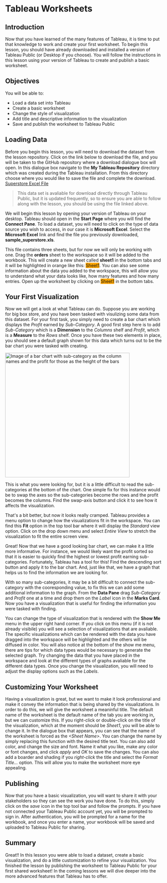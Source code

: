 # Tableau Worksheets

## Introduction
Now that you have learned of the many features of Tableau, it is time to put that knowledge to work and create your first worksheet. To begin this lesson, you should have already downloaded and installed a version of Tableau Public (or Desktop if you choose). You will follow the instructions in this lesson using your version of Tableau to create and publish a basic worksheet.

## Objectives
You will be able to: 
* Load a data set into Tableau
* Create a basic worksheet
* Change the style of visualization
* Add title and descriptive information to the visualization
* Save and publish the worksheet to Tableau Public


## Loading Data

Before you begin this lesson, you will need to download the dataset from the lesson repository. Click on the link below to download the file, and you will be taken to the GitHub repository where a download dialogue box will open. In this dialogue box navigate to the __My Tableau Repository__ directory which was created during the Tableau installation. From this directory choose where you would like to save the file and complete the download.
<a href="https://github.com/learn-co-curriculum/dsc-tableau-worksheets-lab/raw/main/data/sample_superstore.xls" download target="_blank" download="sample_superstore.xls">Superstore Excel File</a>  
> This data set is avaliable for download directly through Tableau Public, but it is updated frequently, so to ensure you are able to follow along with the lesson, you should be using the file linked above.

We will begin this lesson by opening your version of Tableau on your desktop. Tableau should open in the __Start Page__ where you will find the __Connect Pane__. To load a dataset, you will need to click on the type of data source you wish to access, in our case it is __Microsoft Excel__. Select the __Microsoft Excel__ link and find the file you previously downloaded, __sample_superstore.xls__.

This file contains three sheets, but for now we will only be working with one. Drag the __orders__ sheet to the workspace so it will be added to the workbook. This will create a new sheet called __sheet1__ in the bottom tabs and it will be highlighted in orange like this: <a style="background-color:orange">Sheet1</a>. You can also see some information about the data you added to the workspace, this will allow you to understand what your data looks like, how many features and how many entries. Open up the worksheet by clicking on <a style="background-color:orange">Sheet1</a> in the bottom tabs.

## Your First Visualization

Now we will get a look at what Tableau can do. Suppose you are working for big box store, and you have been tasked with visulizing some data from this dataset. For your first task, you simply need to create a bar chart which displays the _Profit_ earned by _Sub-Category_. A good first step here is to add _Sub-Category_ which is a __Dimension__ to the _Columns_ shelf and _Profit_, which is a __Measure__ to the _Rows_ shelf. Once you have these two elements in place, you should see a default graph shown for this data which turns out to be the bar chart you were tasked with creating. 

<img src="https://curriculum-content.s3.amazonaws.com/data-science/images/tableau/bar_chart.png" alt="Image of a bar chart with sub-category as the column names and the profit for those as the height of the bars" height=400px>

This is what you were looking for, but it is a little difficult to read the sub-categories at the bottom of the chart. One simple fix for this instance would be to swap the axes so the sub-categories become the rows and the profit becomes the columns. Find the swap-axis button and click it to see how it affects the visualization.

That's a bit better, but now it looks really cramped. Tableau provides a menu option to change how the visualizations fit in the workspace. You can find this __Fit__ option in the top tool bar where it will display the _Standard_ view option.  Click on the drop down menu and select _Entire View_ to stretch the visualization to fit the entire screen view.

Great! Now that we have a good looking bar chart, we can make it a little more informative. For instance, we would likely want the profit sorted so that it is easier to quickly find the highest or lowest profit earning sub-categories. Fortunately, Tableau has a tool for this! Find the descending sort button and apply it to the bar chart. And, just like that, we have a graph that helps us to find the information we are looking for.

With so many sub-categories, it may be a bit difficult to connect the sub-category with the cooresponding value, to fix this we can add some additional information to the graph. From the __Data Pane__ drag _Sub-Category_ and _Profit_ one at a time and drop them on the _Label_ icon in the __Marks Card__. Now you have a visualization that is useful for finding the information you were tasked with finding.

You can change the type of visualization that is rendered with the __Show Me__ menu in the upper right hand corner.  If you click on this menu (if it is not already visibile) you will see a selection of visualizations that are avaliable. The specific visualizations which can be rendered with the data you have dragged into the workspace will be highlighted and the others will be diffused in color. You will also notice at the bottom of the show me menu, there are tips for which data types would be necessary to generate the selected graph. Try changing the data that you have placed in the workspace and look at the different types of graphs avaliable for the different data types. Once you change the visualization, you will need to adjust the display options such as the _Labels_.

## Customizing Your Worksheet
Having a visualization is great, but we want to make it look professional and make it convey the information that is being shared by the visualizations. In order to do this, we will give the worksheet a meaninful title. The default name of the worksheet is the default name of the tab you are working in, but we can customize this. If you right-click or double-click on the title of the visualization, which at the moment should be _Sheet1_, you will be able to change it. In the dialogue box that appears, you can see that the name of the worksheet is forced as the _&lt;Sheet Name&gt;_. You can change the name by simply replacing this function with the desired title text.  You can also add color, and change the size and font. Name it what you like, make any color or font changes, and click _apply_ and _OK_ to save the changes. You can also add a boarder and shading if you _right-click_ the title and select the _Format Title..._ option. This will allow you to make the worksheet more eye appealing.

## Publishing
Now that you have a basic visualization, you will want to share it with your stakeholders so they can see the work you have done. To do this, simply click on the _save_ icon in the top tool bar and follow the prompts. If you have not connected your Tableau Public account yet, you will be prompted to sign in. After authentication, you will be prompted for a name for the workbook, and once you enter a name, your workbook will be saved and uploaded to Tableau Public for sharing.

## Summary
Great!! In this lesson you were able to load a dataset, create a basic visualization, and do a little customization to refine your visualization. You finished the lesson by publishing the worksheet to Tableau Public for your first shared worksheet! In the coming lessons we will dive deeper into the more advanced features that Tableau has to offer.
